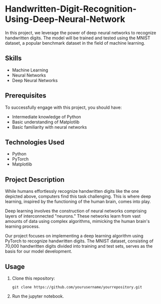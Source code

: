 # Handwritten-Digit-Recognition-Using-Deep-Neural-Network

In this project, we leverage the power of deep neural networks to recognize handwritten digits. The model will be trained and tested using the MNIST dataset, a popular benchmark dataset in the field of machine learning.

## Skills
- Machine Learning
- Neural Networks
- Deep Neural Networks

## Prerequisites
To successfully engage with this project, you should have:
- Intermediate knowledge of Python
- Basic understanding of Matplotlib
- Basic familiarity with neural networks

## Technologies Used
- Python
- PyTorch
- Matplotlib

## Project Description
While humans effortlessly recognize handwritten digits like the one depicted above, computers find this task challenging. This is where deep learning, inspired by the functioning of the human brain, comes into play.

Deep learning involves the construction of neural networks comprising layers of interconnected "neurons." These networks learn from vast amounts of data using complex algorithms, mimicking the human brain's learning process.

Our project focuses on implementing a deep learning algorithm using PyTorch to recognize handwritten digits. The MNIST dataset, consisting of 70,000 handwritten digits divided into training and test sets, serves as the basis for our model development.

## Usage
1. Clone this repository:
   ```
   git clone https://github.com/yourusername/yourrepository.git
   ```
2. Run the jupyter notebook. 
